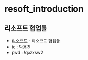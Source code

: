 # resoft_introduction

## 리소프트 협업툴
* [리소프트](http://resoft.kr/admin/project) - 리소프트 협업툴
* id : 박용진
* pwd : !qazxsw2
